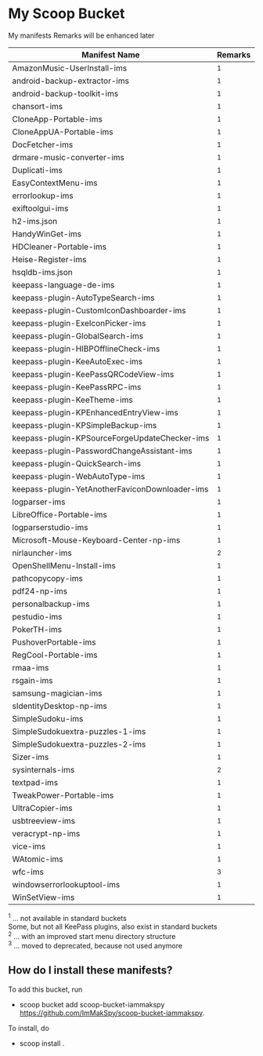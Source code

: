 # My Scoop Bucket

My manifests
Remarks will be enhanced later

| Manifest Name                                  | Remarks                                          |
| ---------------------------------------------- | ------------------------------------------------ |
| AmazonMusic-UserInstall-ims                    | <sup>1</sup>                                     |
| android-backup-extractor-ims                   | <sup>1</sup>                                     |
| android-backup-toolkit-ims                     | <sup>1</sup>                                     |
| chansort-ims                                   | <sup>1</sup>                                     |
| CloneApp-Portable-ims                          | <sup>1</sup>                                     |
| CloneAppUA-Portable-ims                        | <sup>1</sup>                                     |
| DocFetcher-ims                                 | <sup>1</sup>                                     |
| drmare-music-converter-ims                     | <sup>1</sup>                                     |
| Duplicati-ims                                  | <sup>1</sup>                                     |
| EasyContextMenu-ims                            | <sup>1</sup>                                     |
| errorlookup-ims                                | <sup>1</sup>                                     |
| exiftoolgui-ims                                | <sup>1</sup>                                     |
| h2-ims.json                                    | <sup>1</sup>                                     |
| HandyWinGet-ims                                | <sup>1</sup>                                     |
| HDCleaner-Portable-ims                         | <sup>1</sup>                                     |
| Heise-Register-ims                             | <sup>1</sup>                                     |
| hsqldb-ims.json                                | <sup>1</sup>                                     |
| keepass-language-de-ims                        | <sup>1</sup>                                     |
| keepass-plugin-AutoTypeSearch-ims              | <sup>1</sup>                                     |
| keepass-plugin-CustomIconDashboarder-ims       | <sup>1</sup>                                     |
| keepass-plugin-ExeIconPicker-ims               | <sup>1</sup>                                     |
| keepass-plugin-GlobalSearch-ims                | <sup>1</sup>                                     |
| keepass-plugin-HIBPOfflineCheck-ims            | <sup>1</sup>                                     |
| keepass-plugin-KeeAutoExec-ims                 | <sup>1</sup>                                     |
| keepass-plugin-KeePassQRCodeView-ims           | <sup>1</sup>                                     |
| keepass-plugin-KeePassRPC-ims                  | <sup>1</sup>                                     |
| keepass-plugin-KeeTheme-ims                    | <sup>1</sup>                                     |
| keepass-plugin-KPEnhancedEntryView-ims         | <sup>1</sup>                                     |
| keepass-plugin-KPSimpleBackup-ims              | <sup>1</sup>                                     |
| keepass-plugin-KPSourceForgeUpdateChecker-ims  | <sup>1</sup>                                     |
| keepass-plugin-PasswordChangeAssistant-ims     | <sup>1</sup>                                     |
| keepass-plugin-QuickSearch-ims                 | <sup>1</sup>                                     |
| keepass-plugin-WebAutoType-ims                 | <sup>1</sup>                                     |
| keepass-plugin-YetAnotherFaviconDownloader-ims | <sup>1</sup>                                     |
| logparser-ims                                  | <sup>1</sup>                                     |
| LibreOffice-Portable-ims                       | <sup>1</sup>                                     |
| logparserstudio-ims                            | <sup>1</sup>                                     |
| Microsoft-Mouse-Keyboard-Center-np-ims         | <sup>1</sup>                                     |
| nirlauncher-ims                                | <sup>2</sup>                                     |
| OpenShellMenu-Install-ims                      | <sup>1</sup>                                     |
| pathcopycopy-ims                               | <sup>1</sup>                                     |
| pdf24-np-ims                                   | <sup>1</sup>                                     |
| personalbackup-ims                             | <sup>1</sup>                                     |
| pestudio-ims                                   | <sup>1</sup>                                     |
| PokerTH-ims                                    | <sup>1</sup>                                     |
| PushoverPortable-ims                           | <sup>1</sup>                                     |
| RegCool-Portable-ims                           | <sup>1</sup>                                     |
| rmaa-ims                                       | <sup>1</sup>                                     |
| rsgain-ims                                     | <sup>1</sup>                                     |
| samsung-magician-ims                           | <sup>1</sup>                                     |
| sIdentityDesktop-np-ims                        | <sup>1</sup>                                     |
| SimpleSudoku-ims                               | <sup>1</sup>                                     |
| SimpleSudokuextra-puzzles-1-ims                | <sup>1</sup>                                     |
| SimpleSudokuextra-puzzles-2-ims                | <sup>1</sup>                                     |
| Sizer-ims                                      | <sup>1</sup>                                     |
| sysinternals-ims                               | <sup>2</sup>                                     |
| textpad-ims                                    | <sup>1</sup>                                     |
| TweakPower-Portable-ims                        | <sup>1</sup>                                     |
| UltraCopier-ims                                | <sup>1</sup>                                     |
| usbtreeview-ims                                | <sup>1</sup>                                     |
| veracrypt-np-ims                               | <sup>1</sup>                                     |
| vice-ims                                       | <sup>1</sup>                                     |
| WAtomic-ims                                    | <sup>1</sup>                                     |
| wfc-ims                                        | <sup>3</sup>                                     |
| windowserrorlookuptool-ims                     | <sup>1</sup>                                     |
| WinSetView-ims                                 | <sup>1</sup>                                     |

<sup>1</sup> ... not available in standard buckets<br>
Some, but not all KeePass plugins, also exist in standard buckets<br>
<sup>2</sup> ... with an improved start menu directory structure<br>
<sup>3</sup> ... moved to deprecated, because not used anymore<br>

How do I install these manifests?
---------------------------------

To add this bucket, run

- scoop bucket add scoop-bucket-iammakspy https://github.com/ImMakSpy/scoop-bucket-iammakspy.

To install, do

- scoop install <manifest>.
